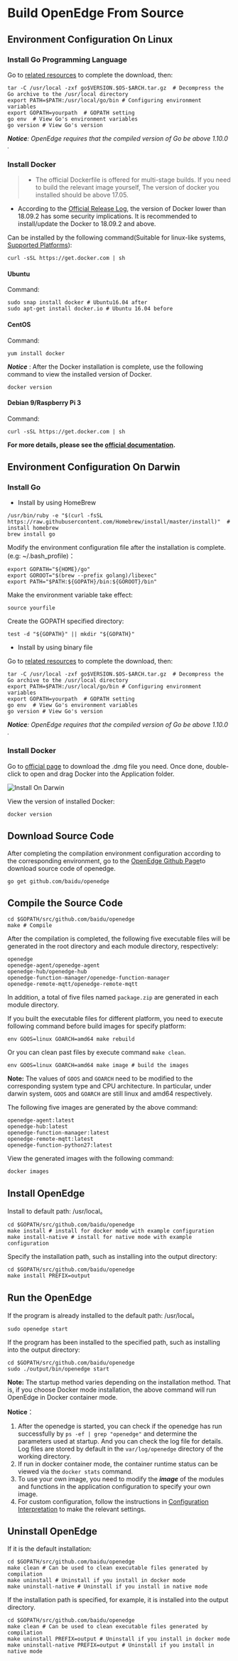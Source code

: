 # Build OpenEdge From Source

## Environment Configuration On Linux

### Install Go Programming Language

Go to [related resources](../Resources-download.md) to complete the download, then:

```shell
tar -C /usr/local -zxf go$VERSION.$OS-$ARCH.tar.gz  # Decompress the Go archive to the /usr/local directory
export PATH=$PATH:/usr/local/go/bin # Configuring environment variables
export GOPATH=yourpath  # GOPATH setting
go env  # View Go's environment variables
go version # View Go's version
```

_**Notice**: OpenEdge requires that the compiled version of Go be above 1.10.0 ._

### Install Docker

> + The official Dockerfile is offered for multi-stage builds. If you need to build the relevant image yourself, The version of docker you installed should be above 17.05.
+ According to the [Official Release Log](https://docs.docker.com/engine/release-notes/#18092), the version of Docker lower than 18.09.2 has some security implications. It is recommended to install/update the Docker to 18.09.2 and above.

Can be installed by the following command(Suitable for linux-like systems, [Supported Platforms](./Support-platforms.md)):

```shell
curl -sSL https://get.docker.com | sh
```

#### Ubuntu

Command:

```shell
sudo snap install docker # Ubuntu16.04 after
sudo apt-get install docker.io # Ubuntu 16.04 before
```

#### CentOS

Command:

```shell
yum install docker
```

***Notice*** : After the Docker installation is complete, use the following command to view the installed version of Docker.

```shell
docker version
```

#### Debian 9/Raspberry Pi 3

Command:

```shell
curl -sSL https://get.docker.com | sh
```

**For more details, please see the [official documentation](https://docs.docker.com/install/).**

## Environment Configuration On Darwin

### Install Go

+ Install by using HomeBrew

```shell
/usr/bin/ruby -e "$(curl -fsSL https://raw.githubusercontent.com/Homebrew/install/master/install)"  # install homebrew
brew install go
```

Modify the environment configuration file after the installation is complete.(e.g: ~/.bash_profile)：

```shell
export GOPATH="${HOME}/go"
export GOROOT="$(brew --prefix golang)/libexec"
export PATH="$PATH:${GOPATH}/bin:${GOROOT}/bin"
```

Make the environment variable take effect:

```shell
source yourfile
```

Create the GOPATH specified directory:

```shell
test -d "${GOPATH}" || mkdir "${GOPATH}"
```

+ Install by using binary file

Go to [related resources](../Resources-download.md) to complete the download, then:

```shell
tar -C /usr/local -zxf go$VERSION.$OS-$ARCH.tar.gz  # Decompress the Go archive to the /usr/local directory
export PATH=$PATH:/usr/local/go/bin # Configuring environment variables
export GOPATH=yourpath  # GOPATH setting
go env  # View Go's environment variables
go version # View Go's version
```

_**Notice**: OpenEdge requires that the compiled version of Go be above 1.10.0 ._

### Install Docker

Go to [official page](https://hub.docker.com/editions/community/docker-ce-desktop-mac) to download the .dmg file you need. Once done, double-click to open and drag Docker into the Application folder.

![Install On Darwin](../../images/setup/docker-install-on-mac.png)

View the version of installed Docker:

```shell
docker version
```

## Download Source Code

After completing the compilation environment configuration according to the corresponding environment, go to the [OpenEdge Github Page](https://github.com/baidu/openedge)to download source code of openedge.

```shell
go get github.com/baidu/openedge
```

## Compile the Source Code

```shell
cd $GOPATH/src/github.com/baidu/openedge
make # Compile
```

After the compilation is completed, the following five executable files will be generated in the root directory and each module directory, respectively:

```shell
openedge
openedge-agent/openedge-agent
openedge-hub/openedge-hub
openedge-function-manager/openedge-function-manager
openedge-remote-mqtt/openedge-remote-mqtt
```

In addition, a total of five files named `package.zip` are generated in each module directory.

If you built the executable files for different platform, you need to execute following command before build images for specify platform:

```shell
env GOOS=linux GOARCH=amd64 make rebuild
```

Or you can clean past files by execute command `make clean`.

```shell
env GOOS=linux GOARCH=amd64 make image # build the images
```

**Note:** The values of `GOOS` and `GOARCH` need to be modified to the corresponding system type and CPU architecture. In particular, under darwin system, `GOOS` and `GOARCH` are still linux and amd64 respectively.

The following five images are generated by the above command:

```shell
openedge-agent:latest
openedge-hub:latest
openedge-function-manager:latest
openedge-remote-mqtt:latest
openedge-function-python27:latest
```

View the generated images with the following command:

```shell
docker images
```

## Install OpenEdge

Install to default path: /usr/local。

```shell
cd $GOPATH/src/github.com/baidu/openedge
make install # install for docker mode with example configuration
make install-native # install for native mode with example configuration
```

Specify the installation path, such as installing into the output directory:

```shell
cd $GOPATH/src/github.com/baidu/openedge
make install PREFIX=output
```

## Run the OpenEdge

If the program is already installed to the default path: /usr/local。

```shell
sudo openedge start
```

If the program has been installed to the specified path, such as installing into the output directory:

```shell
cd $GOPATH/src/github.com/baidu/openedge
sudo ./output/bin/openedge start
```

**Note:** The startup method varies depending on the installation method. That is, if you choose Docker mode installation, the above command will run OpenEdge in Docker container mode.

**Notice**：

1. After the openedge is started, you can check if the openedge has run successfully by `ps -ef | grep "openedge"` and determine the parameters used at startup. And you can check the log file for details. Log files are stored by default in the `var/log/openedge` directory of the working directory.
2. If run in docker container mode, the container runtime status can be viewed via the `docker stats` command.
3. To use your own image, you need to modify the ***image*** of the modules and functions in the application configuration to specify your own image.
4. For custom configuration, follow the instructions in [Configuration Interpretation](../tutorials/Config-interpretation.md) to make the relevant settings.

## Uninstall OpenEdge

If it is the default installation:

```shell
cd $GOPATH/src/github.com/baidu/openedge
make clean # Can be used to clean executable files generated by compilation
make uninstall # Uninstall if you install in docker mode
make uninstall-native # Uninstall if you install in native mode
```

If the installation path is specified, for example, it is installed into the output directory.

```shell
cd $GOPATH/src/github.com/baidu/openedge
make clean # Can be used to clean executable files generated by compilation
make uninstall PREFIX=output # Uninstall if you install in docker mode
make uninstall-native PREFIX=output # Uninstall if you install in native mode
```